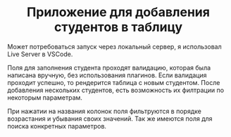 <h1 style="font-weight:700; text-align:center">Приложение для добавления студентов в таблицу</h1> 
Может потребоваться запуск через локальный сервер, я использовал Live Server в VSCode. 

Поля для заполнения студента проходят валидацию, которая была написана вручную, без использования плагинов. Если валидация проходит успешно, то рендерится таблица с новым студентом. После добавления нескольких студентов, есть возможность их филтрации по некоторым параметрам. 

При нажатии на названия колонок поля фильтруются в порядке возрастания и убывания своих значений. Так же имеются поля для поиска конкретных параметров.
